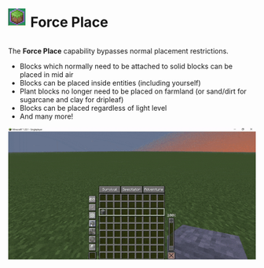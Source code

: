 <div style="display: flex; align-items: center;">
    <img src="img\Force_Place_icon.png" alt="" width="35" height="35" style="margin-right: 10px;">
    <h1>Force Place</h1>
</div>

The **Force Place** capability bypasses normal placement restrictions.

- Blocks which normally need to be attached to solid blocks can be placed in mid air
- Blocks can be placed inside entities (including yourself)
- Plant blocks no longer need to be placed on farmland (or sand/dirt for sugarcane and clay for dripleaf)
- Blocks can be placed regardless of light level
- And many more!

![Alt text](img/Force_Place_min.gif)